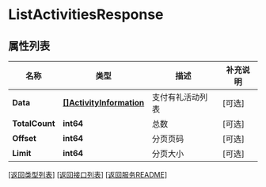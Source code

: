 # ListActivitiesResponse

## 属性列表

名称 | 类型 | 描述 | 补充说明
------------ | ------------- | ------------- | -------------
**Data** | [**[]ActivityInformation**](ActivityInformation.md) | 支付有礼活动列表 | [可选] 
**TotalCount** | **int64** | 总数 | [可选] 
**Offset** | **int64** | 分页页码 | [可选] 
**Limit** | **int64** | 分页大小 | [可选] 

[\[返回类型列表\]](README.md#类型列表)
[\[返回接口列表\]](README.md#接口列表)
[\[返回服务README\]](README.md)


